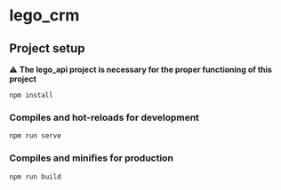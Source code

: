 # lego_crm

## Project setup

:warning: **The lego_api project is necessary for the proper functioning of this project**

```
npm install
```

### Compiles and hot-reloads for development
```
npm run serve
```

### Compiles and minifies for production
```
npm run build
```

